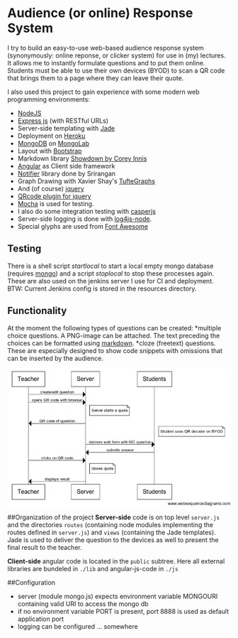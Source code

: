 # Audience (or online) Response System

I try to build an easy-to-use web-based audience response system (synonymously: online reponse, or clicker system) for use in (my) lectures.
It allows me to instantly formulate questions and to put them online. Students must be able to use their own devices (BYOD)
to scan a QR code that brings them to a page where they can leave their quote.

I also used this project to gain experience with some modern web programming environments:
* [NodeJS](http://nodejs.org)
* [Express js](http://expressjs.com) (with RESTful URLs)
* Server-side templating with [Jade](http://jade-lang.com)
* Deployment on [Heroku](http://www.heroku.com)
* [MongoDB](http://www.mongodb.org) on [MongoLab](http://mongolab.com)
* Layout with [Bootstrap](http://twitter.github.com/bootstrap/)
* Markdown library [Showdown by Corey Innis](https://github.com/coreyti/showdown)
* [Angular](http://angularjs.org) as Client side framework
* [Notifier](https://github.com/Srirangan/notifer.js) library done by Srirangan
* Graph Drawing with Xavier Shay's [TufteGraphs](http://xaviershay.github.io/tufte-graph/)
* And (of course) [jquery](http://jquery.com)
* [QRcode plugin for jquery](http://jeromeetienne.github.com/jquery-qrcode/)
* [Mocha](http://visionmedia.github.io/mocha/) is used for testing.
* I also do some integration testing with [casperjs](http://casperjs.org)
* Server-side logging is done with [log4js-node](https://github.com/nomiddlename/log4js-node).
* Special glyphs are used from [Font Awesome](http://fortawesome.github.io/Font-Awesome/)

## Testing
There is a shell script *startlocal* to start a local empty mongo database (requires [mongo](http://www.mongodb.org)) and a script *stoplocal* to stop these processes again.
These are also used on the jenkins server I use for CI and deployment. BTW: Current Jenkins config is stored in the resources directory.

## Functionality
At the moment the following types of questions can be created:
*multiple choice questions. A PNG-image can be attached. The text preceding the choices can be formatted using [markdown](http://de.wikipedia.org/wiki/Markdown).
*cloze (freetext) questions. These are especially designed to show code snippets with omissions that can be inserted by the audience.


![Usage Scenario](/resources/websequencediagrams.com/usageScenario.png)

##Organization of the project
**Server-side** code is on top level `server.js` and the directories `routes` (containing node modules implementing the routes defined in `server.js`) and `views` (containing the Jade templates).
Jade is used to deliver the question to the devices as well to present the final result to the teacher.


**Client-side** angular code is located in the `public` subtree. Here all external libraries are bundeled in `./lib` and angular-js-code in `./js`

##Configuration
* server (module mongo.js) expects environment variable MONGOURI containing valid URI to access the mongo db
* if no environment variable PORT is present, port 8888 is used as default application port
* logging can be configured ... somewhere